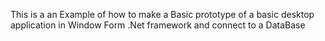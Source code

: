 This is a an Example of how to make a Basic prototype of a basic desktop application in Window Form .Net framework and connect to a DataBase
